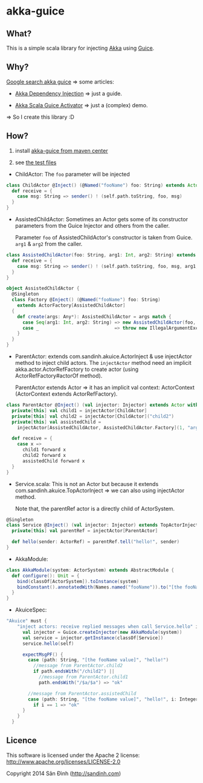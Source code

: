 akka-guice
==========

## What?

This is a simple scala library for injecting [Akka](http://akka.io/) using [Guice](https://github.com/google/guice/).

## Why?
[Google search akka guice](https://www.google.com.vn/search?q=akka+guice) => some articles:

+ [Akka Dependency Injection](http://letitcrash.com/post/55958814293/akka-dependency-injection) => just a guide.

+ [Akka Scala Guice Activator](http://typesafe.com/activator/template/activator-akka-scala-guice) => just a (complex) demo.

=> So I create this library :D

## How?

1. install [akka-guice from maven center](http://search.maven.org/#search|ga|1|g%3A%22com.sandinh%22%20akka-guice)

2. see [the test files](src/test/scala/com/sandinh/akuice)

+ ChildActor: The `foo` parameter will be injected

```scala
class ChildActor @Inject() (@Named("fooName") foo: String) extends Actor {
  def receive = {
    case msg: String => sender() ! (self.path.toString, foo, msg)
  }
}
```

+ AssistedChildActor:
  Sometimes an Actor gets some of its constructor parameters from the Guice Injector and others from the caller.
  
  Parameter `foo` of AssistedChildActor's constructor is taken from Guice. `arg1` & `arg2` from the caller.

```scala
class AssistedChildActor(foo: String, arg1: Int, arg2: String) extends Actor {
  def receive = {
    case msg: String => sender() ! (self.path.toString, foo, msg, arg1, arg2)
  }
}

object AssistedChildActor {
  @Singleton
  class Factory @Inject() (@Named("fooName") foo: String)
    extends ActorFactory[AssistedChildActor]
  {
    def create(args: Any*): AssistedChildActor = args match {
      case Seq(arg1: Int, arg2: String) => new AssistedChildActor(foo, arg1, arg2)
      case _                            => throw new IllegalArgumentException
    }
  }
}
```

+ ParentActor: extends com.sandinh.akuice.ActorInject & use injectActor method to inject child actors.
  The `injectActor` method need an implicit akka.actor.ActorRefFactory to create actor (using ActorRefFactory#actorOf method).
  
  ParentActor extends Actor => it has an implicit val context: ActorContext (ActorContext extends ActorRefFactory).

```scala
class ParentActor @Inject() (val injector: Injector) extends Actor with ActorInject {
  private[this] val child1 = injectActor[ChildActor]
  private[this] val child2 = injectActor[ChildActor]("child2")
  private[this] val assistedChild =
    injectActor[AssistedChildActor, AssistedChildActor.Factory](1, "arg2 value")

  def receive = {
    case x =>
      child1 forward x
      child2 forward x
      assistedChild forward x
  }
}
```

+ Service.scala: This is not an Actor but because it extends com.sandinh.akuice.TopActorInject => we can also using injectActor method.

  Note that, the parentRef actor is a directly child of ActorSystem.

```scala
@Singleton
class Service @Inject() (val injector: Injector) extends TopActorInject {
  private[this] val parentRef = injectActor[ParentActor]

  def hello(sender: ActorRef) = parentRef.tell("hello!", sender)
}
```

+ AkkaModule:

```scala
class AkkaModule(system: ActorSystem) extends AbstractModule {
  def configure(): Unit = {
    bind(classOf[ActorSystem]).toInstance(system)
    bindConstant().annotatedWith(Names.named("fooName")).to("[the fooName value]")
  }
}
```

+ AkuiceSpec:

```scala
"Akuice" must {
    "inject actors: receive replied messages when call Service.hello" in {
      val injector = Guice.createInjector(new AkkaModule(system))
      val service = injector.getInstance(classOf[Service])
      service.hello(self)

      expectMsgPF() {
        case (path: String, "[the fooName value]", "hello!")
          //message from ParentActor.child2
          if path.endsWith("/child2") ||
            //message from ParentActor.child1
            path.endsWith("/$a/$a") => "ok"

        //message from ParentActor.assistedChild
        case (path: String, "[the fooName value]", "hello!", i: Integer, "arg2 value")
          if i == 1 => "ok"
      }
    }
  }
```

## Licence
This software is licensed under the Apache 2 license:
http://www.apache.org/licenses/LICENSE-2.0

Copyright 2014 Sân Đình (http://sandinh.com)
